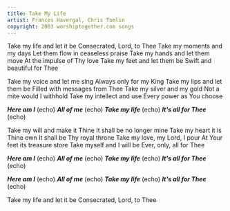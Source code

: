 ```yaml
---
title: Take My Life
artist: Frances Havergal, Chris Tomlin
copyright: 2003 worshiptogether.com songs
---
```

Take my life and let it be
Consecrated, Lord, to Thee
Take my moments and my days
Let them flow in ceaseless praise
Take my hands and let them move
At the impulse of Thy love
Take my feet and let them be
Swift and beautiful for Thee

Take my voice and let me sing
Always only for my King
Take my lips and let them be
Filled with messages from Thee
Take my silver and my gold
Not a mite would I withhold
Take my intellect and use
Every power as You choose

 ***Here am I***  (echo)
 ***All of me***  (echo)
 ***Take my life***  (echo)
 ***It's all for Thee***  (echo)

Take my will and make it Thine
It shall be no longer mine
Take my heart it is Thine own
It shall be Thy royal throne
Take my love, my Lord, I pour
At Your feet its treasure store
Take myself and I will be
Ever, only, all for Thee

 ***Here am I***  (echo)
 ***All of me***  (echo)
 ***Take my life***  (echo)
 ***It's all for Thee***  (echo)

 ***Here am I***  (echo)
 ***All of me***  (echo)
 ***Take my life***  (echo)
 ***It's all for Thee***  (echo)

Take my life and let it be
Consecrated, Lord, to Thee